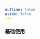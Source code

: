 ```yaml
---
outline: false
aside: false
---
```


<custom-h5-demo comp="hl-h5-date" title="日期时间">

### 基础使用

</custom-h5-demo>
